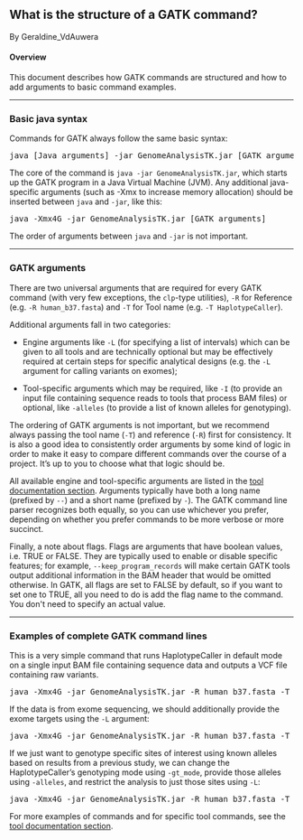 ## What is the structure of a GATK command?

By Geraldine_VdAuwera

<h4>Overview</h4>

<p>This document describes how GATK commands are structured and how to add arguments to basic command examples.</p>

<hr></hr><h3>Basic java syntax</h3>

<p>Commands for GATK always follow the same basic syntax:</p>

<pre class="code codeBlock" spellcheck="false">java [Java arguments] -jar GenomeAnalysisTK.jar [GATK arguments]
</pre>

<p>The core of the command is <code class="code codeInline" spellcheck="false">java -jar GenomeAnalysisTK.jar</code>, which starts up the GATK program in a Java Virtual Machine (JVM). Any additional java-specific arguments (such as -Xmx to increase memory allocation) should be inserted between <code class="code codeInline" spellcheck="false">java</code> and <code class="code codeInline" spellcheck="false">-jar</code>, like this:</p>

<pre class="code codeBlock" spellcheck="false">java -Xmx4G -jar GenomeAnalysisTK.jar [GATK arguments]
</pre>

<p>The order of arguments between <code class="code codeInline" spellcheck="false">java</code> and <code class="code codeInline" spellcheck="false">-jar</code> is not important.</p>

<hr></hr><h3>GATK arguments</h3>

<p>There are two universal arguments that are required for every GATK command (with very few exceptions, the <code class="code codeInline" spellcheck="false">clp</code>-type utilities), <code class="code codeInline" spellcheck="false">-R</code> for Reference (e.g. <code class="code codeInline" spellcheck="false">-R human_b37.fasta</code>) and <code class="code codeInline" spellcheck="false">-T</code> for Tool name (e.g. <code class="code codeInline" spellcheck="false">-T HaplotypeCaller</code>).</p>

<p>Additional arguments fall in two categories:</p>

<ul><li><p>Engine arguments like <code class="code codeInline" spellcheck="false">-L</code> (for specifying a list of intervals) which can be given to all tools and are technically optional but may be effectively required at certain steps for specific analytical designs (e.g. the <code class="code codeInline" spellcheck="false">-L</code> argument for calling variants on exomes);</p></li>
<li><p>Tool-specific arguments which may be required, like <code class="code codeInline" spellcheck="false">-I</code> (to provide an input file containing sequence reads to tools that process BAM files) or optional, like <code class="code codeInline" spellcheck="false">-alleles</code> (to provide a list of known alleles for genotyping).</p></li>
</ul><p>The ordering of GATK arguments is not important, but we recommend always passing the tool name (<code class="code codeInline" spellcheck="false">-T</code>) and reference (<code class="code codeInline" spellcheck="false">-R</code>) first for consistency. It is also a good idea to consistently order arguments by some kind of logic in order to make it easy to compare different commands over the course of a project. It’s up to you to choose what that logic should be.</p>

<p>All available engine and tool-specific arguments are listed in the <a rel="nofollow" href="https://www.broadinstitute.org/gatk/guide/tooldocs">tool documentation section</a>. Arguments typically have both a long name (prefixed by <code class="code codeInline" spellcheck="false">--</code>) and a short name (prefixed by <code class="code codeInline" spellcheck="false">-</code>). The GATK command line parser recognizes both equally, so you can use whichever you prefer, depending on whether you prefer commands to be more verbose or more succinct.</p>

<p>Finally, a note about flags. Flags are arguments that have boolean values, i.e. TRUE or FALSE. They are typically used to enable or disable specific features; for example, <code class="code codeInline" spellcheck="false">--keep_program_records</code> will make certain GATK tools output additional information in the BAM header that would be omitted otherwise. In GATK, all flags are set to FALSE by default, so if you want to set one to TRUE, all you need to do is add the flag name to the command. You don't need to specify an actual value.</p>

<hr></hr><h3>Examples of complete GATK command lines</h3>

<p>This is a very simple command that runs HaplotypeCaller in default mode on a single input BAM file containing sequence data and outputs a VCF file containing raw variants.</p>

<pre class="code codeBlock" spellcheck="false">java -Xmx4G -jar GenomeAnalysisTK.jar -R human_b37.fasta -T HaplotypeCaller -I sample1.bam -o raw_variants.vcf
</pre>

<p>If the data is from exome sequencing, we should additionally provide the exome targets using the <code class="code codeInline" spellcheck="false">-L</code> argument:</p>

<pre class="code codeBlock" spellcheck="false">java -Xmx4G -jar GenomeAnalysisTK.jar -R human_b37.fasta -T HaplotypeCaller -I sample1.bam -o raw_variants.vcf -L exome_intervals.list
</pre>

<p>If we just want to genotype specific sites of interest using known alleles based on results from a previous study, we can change the HaplotypeCaller’s genotyping mode using <code class="code codeInline" spellcheck="false">-gt_mode</code>, provide those alleles using <code class="code codeInline" spellcheck="false">-alleles</code>, and restrict the analysis to just those sites using <code class="code codeInline" spellcheck="false">-L</code>:</p>

<pre class="code codeBlock" spellcheck="false">java -Xmx4G -jar GenomeAnalysisTK.jar -R human_b37.fasta -T HaplotypeCaller -I sample1.bam -o raw_variants.vcf -L known_alleles.vcf -alleles known_alleles.vcf -gt_mode GENOTYPE_GIVEN_ALLELES
</pre>

<p>For more examples of commands and for specific tool commands, see the <a rel="nofollow" href="https://www.broadinstitute.org/gatk/guide/tooldocs">tool documentation section</a>.</p>
